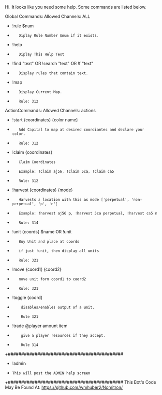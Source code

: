 Hi. It looks like you need some help. Some commands are listed below.

Global Commands: Allowed Channels: ALL   
-   !rule $num          
+        Diplay Rule Number $num if it exists.
-   !help       
+        Diplay This Help Text
-   !find "text" OR !search "text" OR !f "text" 
+        Display rules that contain text.
-   !map
+        Display Current Map.
+        Rule: 312

ActionCommands:        Allowed Channels: actions
-    !start {coordinates} {color name} 
+        Add Capital to map at desired coordiantes and declare your color.
+        Rule: 312
-    !claim {coordinates}
+        Claim Coordinates
+        Example: !claim aj56, !claim 5ca, !claim ca5
+        Rule: 312
-    !harvest {coordinates} {mode}
+        Harvests a location with this as mode ['perpetual', 'non-perpetual', 'p', 'n']
+        Example: !harvest aj56 p, !harvest 5ca perpetual, !harvest ca5 n
+        Rule: 314
-    !unit {coords} $name OR !unit
+        Buy Unit and place at coords
+        if just !unit, then display all units
+        Rule: 321
-    !move {coord1} {coord2}
+        move unit form coord1 to coord2
+        Rule: 321
-    !toggle {coord}
+         disables/enables output of a unit.
+         Rule 321
-    !trade @player amount item
+         give a player resources if they accept.
+         Rule 314


+###########################################
-  !admin
-     This will post the ADMIN help screen
+###########################################
This Bot's Code May Be Found At:
https://github.com/wmhuber2/Nomitron/